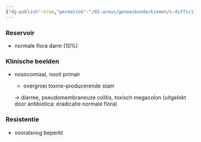 ```yaml
---
{"dg-publish":true,"permalink":"/02-areas/geneeskunde/kiemen/c-difficile/","noteIcon":"","created":"2024-11-24T10:57:20.298+01:00","updated":"2024-12-29T13:58:43.338+01:00"}
---
```


### Reservoir

- normale flora darm (10%)

  

### Klinische beelden

- nosocomiaal, nooit primair
    
    - overgroei toxine-producerende stam
    
    → diarree, pseudomembraneuze colitis, toxisch megacolon (uitgelokt door antibiotica: eradicatie normale flora)
    
      
    

### Resistentie

- vooralsnog beperkt
